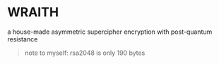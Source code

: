 # WRAITH

a house-made asymmetric supercipher encryption with post-quantum resistance

> note to myself: rsa2048 is only 190 bytes 
